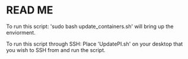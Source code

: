 # READ ME

To run this script: 
      'sudo bash update_containers.sh' will bring up the enviorment.
      
To run this script through SSH: 
      Place 'UpdatePI.sh' on your desktop that you wish to SSH from and run the script.
